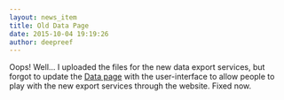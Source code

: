 ```yaml
---
layout: news_item
title: Old Data Page
date: 2015-10-04 19:19:26
author: deepreef
---
```


Oops!  Well... I uploaded the files for the new data export services, but forgot to update the [Data page] with the user-interface to allow people to play with the new export services through the website. Fixed now.

[Data page]: http://bioguid.org/Data